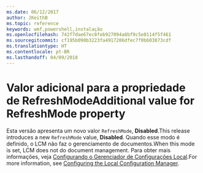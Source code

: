 ```yaml
---
ms.date: 06/12/2017
author: JKeithB
ms.topic: reference
keywords: wmf,powershell,instalação
ms.openlocfilehash: 742f7dae67ec8feb927094a8bf9c5e0114f5f461
ms.sourcegitcommit: cf195b090b3223fa4917206dfec7f0b603873cdf
ms.translationtype: HT
ms.contentlocale: pt-BR
ms.lasthandoff: 04/09/2018
---
```

# <a name="additional-value-for-refreshmode-property"></a><span data-ttu-id="5a199-102">Valor adicional para a propriedade de RefreshMode</span><span class="sxs-lookup"><span data-stu-id="5a199-102">Additional value for RefreshMode property</span></span>

<span data-ttu-id="5a199-103">Esta versão apresenta um novo valor `RefreshMode`, **Disabled**.</span><span class="sxs-lookup"><span data-stu-id="5a199-103">This release introduces a new `RefreshMode` value, **Disabled**.</span></span> <span data-ttu-id="5a199-104">Quando esse modo é definido, o LCM não faz o gerenciamento de documentos.</span><span class="sxs-lookup"><span data-stu-id="5a199-104">When this mode is set, LCM does not do document management.</span></span> <span data-ttu-id="5a199-105">Para obter mais informações, veja [Configurando o Gerenciador de Configurações Local](https://msdn.microsoft.com/powershell/dsc/metaconfig).</span><span class="sxs-lookup"><span data-stu-id="5a199-105">For more information, see [Configuring the Local Configuration Manager](https://msdn.microsoft.com/powershell/dsc/metaconfig).</span></span>